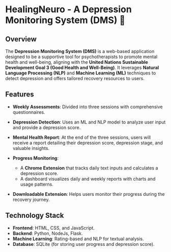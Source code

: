 # HealingNeuro - A Depression Monitoring System (DMS) 🌟

## Overview  
The **Depression Monitoring System (DMS)** is a web-based application designed to be a supportive tool for psychotherapists to promote mental health and well-being, aligning with the **United Nations Sustainable Development Goal 3 (Good Health and Well-Being)**. It leverages **Natural Language Processing (NLP)** and **Machine Learning (ML)** techniques to detect depression and offers tailored recovery resources to users.

## Features  
- **Weekly Assessments**: Divided into three sessions with comprehensive questionnaires.  
- **Depression Detection**: Uses an ML and NLP model to analyze user input and provide a depression score.  
- **Mental Health Report**: At the end of the three sessions, users will receive a report detailing their depression score, depression stage, and valuable insights. 
- **Progress Monitoring**:  
  - A **Chrome Extension** that tracks daily text inputs and calculates a depression score.
  - A dashboard visualizes daily and weekly reports with charts and usage patterns.

- **Downloadable Extension**: Helps users monitor their progress during the recovery journey.

## Technology Stack  
- **Frontend**: HTML, CSS, and JavaScript.  
- **Backend**: Python, NodeJs, Flask.  
- **Machine Learning**: Rating-based and NLP for textual analysis.   
- **Database**: SQLite (for storing user progress and depression score).  
